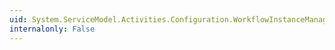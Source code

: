```yaml
---
uid: System.ServiceModel.Activities.Configuration.WorkflowInstanceManagementElement.CreateBehavior
internalonly: False
---
```

